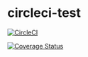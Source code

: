 # circleci-test

[![CircleCI](https://circleci.com/gh/gwynhowell/circleci-test.svg?style=shield)](https://circleci.com/gh/gwynhowell/circleci-test)

[![Coverage Status](https://coveralls.io/repos/github/gwynhowell/circleci-test/badge.svg?branch=master)](https://coveralls.io/github/gwynhowell/circleci-test?branch=master)
